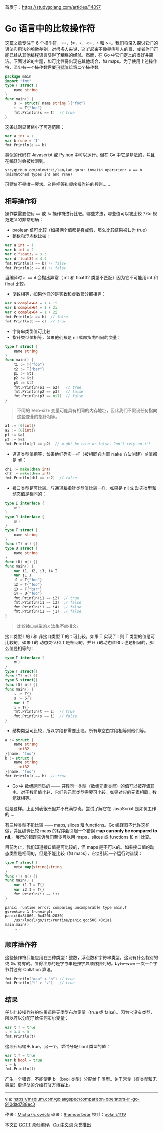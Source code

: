 首发于：https://studygolang.com/articles/14097

# Go 语言中的比较操作符

这篇文章专注于 6 个操作符，==，!=，<，<=，> 和 >=。我们将深入探讨它们的语法和用法的细微差别。对很多人来说，这听起来不像是吸引人的事，或者他们可能已经从其他编程语言获得了糟糕的经验。然而，在 Go 中它们定义的很好并简洁。下面讨论的主题，如可比性将出现在其他场合，如 maps。为了使用上述操作符，至少有一个操作数需要[可赋值](https://studygolang.com/articles/12381)给第二个操作数:

```go
package main
import "fmt"
type T struct {
    name string
}
func main() {
    s := struct{ name string }{"foo"}
    t := T{"foo"}
    fmt.Println(s == t)  // true
}
```

这条规则显著缩小了可选范围：

```go
var a int = 1
var b rune = '1'
fmt.Println(a == b)
```

类似的代码在 Javascript 或 Python 中可以运行。但在 Go 中它是非法的，并且在编译时会被检测到。

```
src/github.com/mlowicki/lab/lab.go:8: invalid operation: a == b (mismatched types int and rune)
```

可赋值不是唯一要求。这是相等和顺序操作符的规则……

## 相等操作符

操作数需要使用 `==` 或 `!=` 操作符进行比较。哪些方法，哪些值可以被比较？Go 规范定义的非常明确：

* boolean 值可比较（如果俩个值都是真或假，那么比较结果被认为 true）
* 整数和浮点数比较：

```go
var a int = 1
var b int = 2
var c float32 = 3.3
var d float32 = 4.4
fmt.Println(a == b) // false
fmt.Println(c == d) // false
```

当编译时 `a == d` 会抛出异常（ int 和 float32 类型不匹配）因为它不可能用 int 和 float 比较。

* 复数相等，如果他们的是实数和虚数部分都相等：

```go
var a complex64 = 1 + 1i
var b complex64 = 1 + 2i
var c complex64 = 1 + 2i
fmt.Println(a == b)  // false
fmt.Println(b == c)  // true
```

* 字符串类型值可比较
* 指针类型值相等，如果他们都是 nil 或都指向相同的变量：

```go
type T struct {
    name string
}
func main() {
    t1 := T{"foo"}
    t2 := T{"bar"}
    p1 := &t1
    p2 := &t1
    p3 := &t2
    fmt.Println(p1 == p2)   // true
    fmt.Println(p2 == p3)   // false
    fmt.Println(p3 == nil)  // false
}
```

> 不同的 zero-size 变量可能具有相同的内存地址，因此我们不假设任何指向这些变量的指针相等。

```go
a1 := [0]int{}
a2 := [0]int{}
p1 := &a1
p2 := &a2
fmt.Println(p1 == p2)  // might be true or false. Don't rely on it!
```

* 通道类型值相等，如果他们确实一样（被相同的内置 make 方法创建）或值都是 nil：

```go
ch1 := make(chan int)
ch2 := make(chan int)
fmt.Println(ch1 == ch2)  // false
```

* 接口类型是可比较。与通道和指针类型值比较一样，如果是 nil 或 动态类型和动态值是相同的：

```go
type I interface {
    m()
}
type J interface {
    m()
}
type T struct {
    name string
}
func (T) m() {}
type U struct {
    name string
}
func (U) m() {}
func main() {
    var i1, i2, i3, i4 I
    var j1 J
    i1 = T{"foo"}
    i2 = T{"foo"}
    i3 = T{"bar"}
    i4 = U{"foo"}
    fmt.Println(i1 == i2)  // true
    fmt.Println(i1 == i3)  // false
    fmt.Println(i1 == i4)  // false
    fmt.Println(i1 == j1)  // false
}
```

> 比较接口类型的方法集不能相交。

接口类型 I 的 i 和 非接口类型 T 的 t 可比较，如果 T 实现了 I 则 T 类型的值是可比较的。如果 I 的 动态类型和 T 是相同的，并且 i 的动态值和 t 也是相同的，那么值是相等的：

```go
type I interface {
    m()
}
type T struct{}
func (T) m() {}
type S struct{}
func (S) m() {}
func main() {
    t := T{}
    s := S{}
    var i I
    i = T{}
    fmt.Println(t == i)  // true
    fmt.Println(s == i)  // false
}
```

* 结构类型可比较，所以字段都需要比较。所有非空白字段相等则他们等。

```go
a := struct {
    name string
    _ int32
}{name: "foo"}
b := struct {
    name string
    _ int32
}{name: "foo"}
fmt.Println(a == b)  // true
```

* Go 中 数组是同质的 —— 只有同一类型（数组元素类型）的值可以被存储其中。对于数组值比较，它们的元素类型需要可比较。如果对应的元素相同，数组就相等。

就是这样。上面列表很长但并不充满惊奇。尝试了解它在 JavaScript 是如何工作的……

有三种类型不能比较 —— maps, slices 和 functions。Go 编译器不允许这样做，并且编译比较 maps 的程序会引起一个错误 **map can only be compared to nil.**。展示的错误告诉我们至少可以用 maps，slices 或 functions 和 nil 比较。

目前为止，我们知道接口值是可比较的，但 maps 是不可以的。如果接口值的动态类型是相同的，但是不能比较（如 maps），它会引起一个运行时错误：

```go
type T struct {
    meta map[string]string
}
func (T) m() {}
func main() {
    var i1 I = T{}
    var i2 I = T{}
    fmt.Println(i1 == i2)
}
```

```
panic: runtime error: comparing uncomparable type main.T
goroutine 1 [running]:
panic(0x8f060, 0x4201a2030)
    /usr/local/go/src/runtime/panic.go:500 +0x1a1
main.main()
    ...
```

## 顺序操作符

这些操作符只能应用在三种类型：整数，浮点数和字符串类型。这没有什么特别的或 Go 特有的。值得注意的是字符串是按字典顺序排列的。byte-wise 一次一个字节并没有 Collation 算法。

```go
fmt.Println("aaa" < "b") // true
fmt.Println("ł" > "z")   // true
```

## 结果

任何比较操作符的结果都是无类型布尔常量（true 或 false）。因为它没有类型，所以可以分配了给任何布尔变量：

```go
var t T = true
t = 3.3 < 5
fmt.Println(t)
```

这段代码输出 true。另一个，尝试分配 bool 类型的值：

```go
var t T = true
var b bool = true
t = b
fmt.Println(t)
```

产生一个错误，不能使用 b （bool 类型）分配给 T 类型。关于常量（有类型和无类型）更详尽的介绍在官方[博客](https://blog.golang.org/constants)上。

---

via: https://medium.com/golangspec/comparison-operators-in-go-910d9d788ec0

作者：[Micha ł Ł owicki](https://medium.com/@mlowicki)
译者：[themoonbear](https://github.com/themoonbear)
校对：[polaris1119](https://github.com/polaris1119)

本文由 [GCTT](https://github.com/studygolang/GCTT) 原创编译，[Go 中文网](https://studygolang.com/) 荣誉推出
